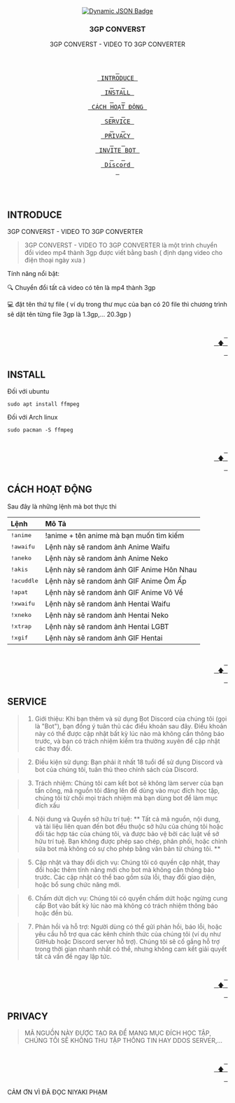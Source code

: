 <div align = center>
    <a href="https://discord.gg/AYbJ9MJez7">
<img alt="Dynamic JSON Badge" src="https://cdn1.iconfinder.com/data/icons/hawcons/32/699818-icon-55-file-3gp-512.png">
    </a>
</div>
  <h3 align="center">3GP CONVERST</h3>

  <p align="center">
    3GP CONVERST - VIDEO TO 3GP CONVERTER</p>

<div align="center">
<br>

  <a href="#INTRODUCE"><kbd> <br> INTRODUCE <br> </kbd></a>&ensp;&ensp;
  <a href="#INSTALL"><kbd> <br> INSTALL <br> </kbd></a>&ensp;&ensp;
  <a href="#'CÁCH HOẠT ĐỘNG'"><kbd> <br> CÁCH HOẠT ĐỘNG <br> </kbd></a>&ensp;&ensp;
  <a href="#SERVICE"><kbd> <br> SERVICE <br> </kbd></a>&ensp;&ensp;
  <a href="#PRIVACY"><kbd> <br> PRIVACY <br> </kbd></a>&ensp;&ensp;
  <a href="https://discord.com/oauth2/authorize?client_id=1289528997088067606&permissions=2048&response_type=code&redirect_uri=https%3A%2F%2Fdiscord.com%2Foauth2%2Fauthorize%3Fclient_id%3D1289528997088067606%26permissions%3D8%26integration_type%3D0%26scope%3Dbot&integration_type=0&scope=bot+applications.commands.permissions.update"><kbd> <br> INVITE BOT <br> </kbd></a>&ensp;&ensp;
  <a href="https://discord.gg/te5eGwJZMU"><kbd> <br> Discord <br> </kbd></a>

  </div><br><br>

## INTRODUCE
3GP CONVERST - VIDEO TO 3GP CONVERTER

> 3GP CONVERST - VIDEO TO 3GP CONVERTER là một trình chuyển đổi video mp4 thành 3gp được viết bằng bash ( định dạng video cho điện thoại ngày xưa )

Tính năng nổi bật:

🔍 Chuyển đổi tất cả video có tên là mp4 thành 3gp

💻 đặt tên thứ tự file ( ví dụ trong thư mục của bạn có 20 file thì chương trình sẽ dặt tên từng file 3gp là 1.3gp,... 20.3gp )

<div align="right">
  <br>
  <a href="#-design-by-t2"><kbd> <br> 🡅 <br> </kbd></a>
</div>

## INSTALL 

Đối với ubuntu

```shell
sudo apt install ffmpeg
```

Đối với Arch linux
```shell
sudo pacman -S ffmpeg
```

<div align="right">
  <br>
  <a href="#-design-by-t2"><kbd> <br> 🡅 <br> </kbd></a>
</div>

## CÁCH HOẠT ĐỘNG
Sau đây là những lệnh mà bot thực thi

| Lệnh | Mô Tả |
| :--- | :--- |
| <kbd>!anime</kbd> | !anime + tên anime mà bạn muốn tìm kiếm|
| <kbd>!awaifu</kbd> | Lệnh này sẽ random ảnh Anime Waifu |
| <kbd>!aneko</kbd> | Lệnh này sẽ random ảnh Anime Neko |
| <kbd>!akis</kbd> | Lệnh này sẽ random ảnh GIF Anime Hôn Nhau |
| <kbd>!acuddle</kbd> | Lệnh này sẽ random ảnh GIF Anime Ôm Ấp |
| <kbd>!apat</kbd> | Lệnh này sẽ random ảnh GIF Anime Vô Về |
| <kbd>!xwaifu</kbd> | Lệnh này sẽ random ảnh Hentai Waifu |
| <kbd>!xneko</kbd> | Lệnh này sẽ random ảnh Hentai Neko |
| <kbd>!xtrap</kbd> | Lệnh này sẽ random ảnh Hentai LGBT |
| <kbd>!xgif</kbd> | Lệnh này sẽ random ảnh GIF Hentai |

<div align="right">
  <br>
  <a href="#-design-by-t2"><kbd> <br> 🡅 <br> </kbd></a>
</div>

## SERVICE
> 1. Giới thiệu: Khi bạn thêm và sử dụng Bot Discord của chúng tôi (gọi là "Bot"), bạn đồng ý tuân thủ các điều khoản sau đây. Điều khoản này có thể được cập nhật bất kỳ lúc nào mà không cần thông báo trước, và bạn có trách nhiệm kiểm tra thường xuyên để cập nhật các thay đổi. 

>2. Điều kiện sử dụng: Bạn phải ít nhất 18 tuổi để sử dụng Discord và bot của chúng tôi, tuân thủ theo chính sách của Discord.

>3. Trách nhiệm: Chúng tôi cam kết bot sẽ không làm server của bạn tấn công, mã nguồn tôi đăng lên để dùng vào mục đích học tập, chúng tôi từ chối mọi trách nhiệm mà bạn dùng bot để làm mục đích xấu

>4. Nội dung và Quyền sở hữu trí tuệ:
** Tất cả mã nguồn, nội dung, và tài liệu liên quan đến bot đều thuộc sở hữu của chúng tôi hoặc đối tác hợp tác của chúng tôi, và được bảo vệ bởi các luật về sở hữu trí tuệ. Bạn không được phép sao chép, phân phối, hoặc chỉnh sửa bot mà không có sự cho phép bằng văn bản từ chúng tôi. **

>5. Cập nhật và thay đổi dịch vụ: Chúng tôi có quyền cập nhật, thay đổi hoặc thêm tính năng mới cho bot mà không cần thông báo trước. Các cập nhật có thể bao gồm sửa lỗi, thay đổi giao diện, hoặc bổ sung chức năng mới.

>6. Chấm dứt dịch vụ: Chúng tôi có quyền chấm dứt hoặc ngừng cung cấp Bot vào bất kỳ lúc nào mà không có trách nhiệm thông báo hoặc đền bù.

>7. Phản hồi và hỗ trợ: Người dùng có thể gửi phản hồi, báo lỗi, hoặc yêu cầu hỗ trợ qua các kênh chính thức của chúng tôi (ví dụ như GitHub hoặc Discord server hỗ trợ). Chúng tôi sẽ cố gắng hỗ trợ trong thời gian nhanh nhất có thể, nhưng không cam kết giải quyết tất cả vấn đề ngay lập tức. 

<div align="right">
  <br>
  <a href="#-design-by-t2"><kbd> <br> 🡅 <br> </kbd></a>
</div>

## PRIVACY
> MÃ NGUỒN NÀY ĐƯỢC TẠO RA ĐỂ MANG MỤC ĐÍCH HỌC TẬP, CHÚNG TÔI SẼ KHÔNG THU TẬP THÔNG TIN HAY DDOS SERVER,...

<div align="right">
  <br>
  <a href="#-design-by-t2"><kbd> <br> 🡅 <br> </kbd></a>
</div>

CẢM ƠN VÌ ĐÃ ĐỌC
NIYAKI PHẠM